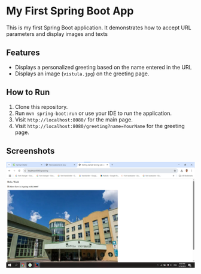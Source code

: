 # My First Spring Boot App

This is my first Spring Boot application. It demonstrates how to accept URL parameters and display images and texts

## Features
- Displays a personalized greeting based on the name entered in the URL
- Displays an image (`vistula.jpg`) on the greeting page.

## How to Run
1. Clone this repository.
2. Run `mvn spring-boot:run` or use your IDE to run the application.
3. Visit `http://localhost:8080/` for the main page.
4. Visit `http://localhost:8080/greeting?name=YourName` for the greeting page.
## Screenshots
![Greeting Page](screenshotfortask1.jpg)




